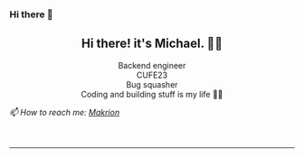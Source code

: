 ### Hi there 👋

<!--
**Makrion/Makrion** is a ✨ _special_ ✨ repository because its `README.md` (this file) appears on your GitHub profile.

Here are some ideas to get you started:

- 🔭 I’m currently working on ...
- 🌱 I’m currently learning ...
- 👯 I’m looking to collaborate on ...
- 🤔 I’m looking for help with ...
- 💬 Ask me about ...
- 📫 How to reach me: ...
- 😄 Pronouns: ...
- ⚡ Fun fact: ...
-->
<h2 align="center">Hi there! it's Michael. 👋🏻</h2>
    <p align="center"> 
        Backend engineer </br>
        CUFE23 </br> 
        Bug squasher </br>
        Coding and building stuff is my life 🌱😄
    </p>
<address align=left>
    📫 How to reach me: <a href="mailto:miklaziz122000@gmail.com">Makrion</a>
</address>

</br>

<!-- <h2 align="center">Languages & Tools</h2>
<div align="center">
<img alt="C++" height="50" src="https://img.icons8.com/color/48/000000/c-plus-plus-logo.png"> &nbsp; &nbsp;
<img alt="JavaScript"  height="50" src="https://raw.githubusercontent.com/github/explore/80688e429a7d4ef2fca1e82350fe8e3517d3494d/topics/javascript/javascript.png">   &nbsp; &nbsp;
<img alt="Python"  height="50" src="https://img.icons8.com/color/48/000000/python.png"> &nbsp; &nbsp;
<img alt="Php"  height="50" src="https://raw.githubusercontent.com/github/explore/ccc16358ac4530c6a69b1b80c7223cd2744dea83/topics/php/php.png"> &nbsp; &nbsp;
<img alt="jQuery"  height="50" src="https://img.icons8.com/ios-filled/50/000000/jquery.png"> &nbsp; &nbsp;
<img alt="Bootstrap"  height="50" src="https://img.icons8.com/color/48/000000/bootstrap.png"> &nbsp; &nbsp;
<img alt="Flask"  height="50" src="https://raw.githubusercontent.com/github/explore/80688e429a7d4ef2fca1e82350fe8e3517d3494d/topics/flask/flask.png"> &nbsp; &nbsp;
</div>   -->
</br>
<hr>
<!-- 
<div align="center">
    <a href="https://github.com/anuraghazra/github-readme-stats"><img align="center"
            src="https://github-readme-stats.vercel.app/api?username=Makrion&show_icons=true&include_all_commits=true&theme=buefy&hide_border=true"
            alt="Anurag's github stats" /></a>
    <a href="https://github.com/anuraghazra/github-readme-stats"><img align="center"
            src="https://github-readme-stats.vercel.app/api/top-langs/?username=Makrion&langs_count=10&layout=compact&theme=buefy&hide_border=true" /></a>
</div>
-->
